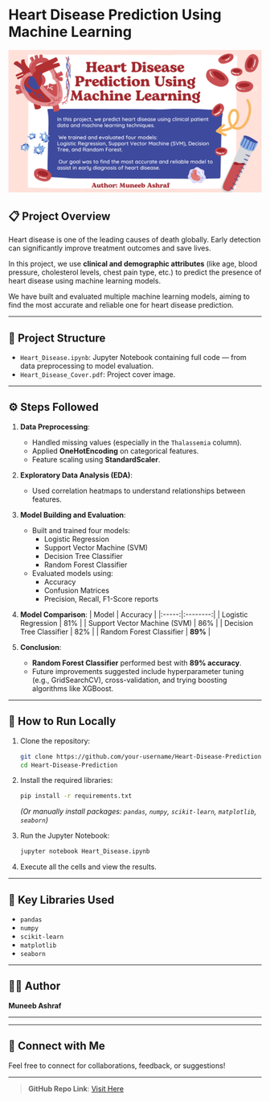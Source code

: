 # Heart Disease Prediction Using Machine Learning

![Heart_Disease_Cover](https://github.com/alphaaa-m/Heart_Disease_Prediction/raw/main/Heart_Disease_Cover.png)
## 📋 Project Overview

Heart disease is one of the leading causes of death globally. Early detection can significantly improve treatment outcomes and save lives.

In this project, we use **clinical and demographic attributes** (like age, blood pressure, cholesterol levels, chest pain type, etc.) to predict the presence of heart disease using machine learning models.

We have built and evaluated multiple machine learning models, aiming to find the most accurate and reliable one for heart disease prediction.

---

## 📂 Project Structure

- `Heart_Disease.ipynb`: Jupyter Notebook containing full code — from data preprocessing to model evaluation.
- `Heart_Disease_Cover.pdf`: Project cover image.

---

## ⚙️ Steps Followed

1. **Data Preprocessing**:
   - Handled missing values (especially in the `Thalassemia` column).
   - Applied **OneHotEncoding** on categorical features.
   - Feature scaling using **StandardScaler**.

2. **Exploratory Data Analysis (EDA)**:
   - Used correlation heatmaps to understand relationships between features.

3. **Model Building and Evaluation**:
   - Built and trained four models:
     - Logistic Regression
     - Support Vector Machine (SVM)
     - Decision Tree Classifier
     - Random Forest Classifier
   - Evaluated models using:
     - Accuracy
     - Confusion Matrices
     - Precision, Recall, F1-Score reports

4. **Model Comparison**:
   | Model | Accuracy |
   |:-----:|:--------:|
   | Logistic Regression | 81% |
   | Support Vector Machine (SVM) | 86% |
   | Decision Tree Classifier | 82% |
   | Random Forest Classifier | **89%** |

5. **Conclusion**:
   - **Random Forest Classifier** performed best with **89% accuracy**.
   - Future improvements suggested include hyperparameter tuning (e.g., GridSearchCV), cross-validation, and trying boosting algorithms like XGBoost.

---

## 🚀 How to Run Locally

1. Clone the repository:
   ```bash
   git clone https://github.com/your-username/Heart-Disease-Prediction.git
   cd Heart-Disease-Prediction
   ```

2. Install the required libraries:
   ```bash
   pip install -r requirements.txt
   ```
   *(Or manually install packages: `pandas`, `numpy`, `scikit-learn`, `matplotlib`, `seaborn`)*

3. Run the Jupyter Notebook:
   ```bash
   jupyter notebook Heart_Disease.ipynb
   ```

4. Execute all the cells and view the results.

---

## 🧠 Key Libraries Used
- `pandas`
- `numpy`
- `scikit-learn`
- `matplotlib`
- `seaborn`

---

## 👨‍💻 Author

**Muneeb Ashraf**

---


---

## 📢 Connect with Me
Feel free to connect for collaborations, feedback, or suggestions!

---
> **GitHub Repo Link**: [Visit Here](https://github.com/alphaaa-m/Heart-Disease-Prediction)
